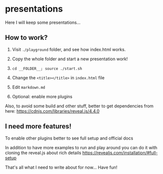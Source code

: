 # presentations

Here I will keep some presentations…

## How to work?

1. Visit `./playground` folder, and see how index.html works.

1. Copy the whole folder and start a new presentation work!

1. `cd __FOLDER__; source ./start.sh`

1. Change the `<title></title>` in `index.html` file

1. Edit `markdown.md`

1. Optional: enable more plugins

Also, to avoid some build and other stuff, better to get dependencies from here: https://cdnjs.com/libraries/reveal.js/4.4.0

## I need more features!

To enable other plugins better to see full setup and official docs

In addition to have more examples to run and play around you can do it with cloning the reveal.js about rich details <https://revealjs.com/installation/#full-setup>

That's all what I need to write about for now… Have fun!

